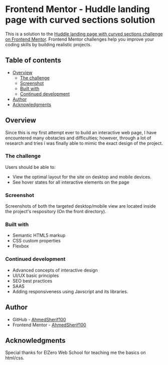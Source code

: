 # Frontend Mentor - Huddle landing page with curved sections solution

This is a solution to the [Huddle landing page with curved sections challenge on Frontend Mentor](https://www.frontendmentor.io/challenges/huddle-landing-page-with-curved-sections-5ca5ecd01e82137ec91a50f2). Frontend Mentor challenges help you improve your coding skills by building realistic projects. 

## Table of contents

- [Overview](#overview)
  - [The challenge](#the-challenge)
  - [Screenshot](#screenshot)
  - [Built with](#built-with)
  - [Continued development](#continued-development)
- [Author](#author)
- [Acknowledgments](#acknowledgments)

## Overview

Since this is my first attempt ever to build an interactive web page, I have encountered many obstacles and difficulties; however, through a lot of research and tries i was finally able to mimic the exact design of the project.

### The challenge

Users should be able to:

- View the optimal layout for the site on desktop and mobile devices.
- See hover states for all interactive elements on the page

### Screenshot

Screenshots of both the targeted desktop/mobile view are located inside the project's respository (On the front directory).

### Built with

- Semantic HTML5 markup
- CSS custom properties
- Flexbox

### Continued development

- Advanced concepts of interactive design
- UI/UX basic principles
- SEO best practices
- SAAS 
- Adding responsiveness using Javscript and its libraries.

## Author

- GitHub - [AhmedSherif100](https://github.com/AhmedSherif100)
- Frontend Mentor - [AhmedSherif100](https://www.frontendmentor.io/profile/AhmedSherif100)

## Acknowledgments

Special thanks for ElZero Web School for teaching me the basics on html/css.